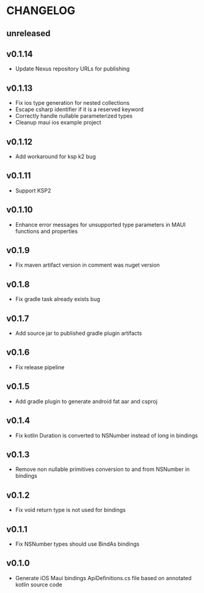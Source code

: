 # CHANGELOG

## unreleased
## v0.1.14

- Update Nexus repository URLs for publishing

## v0.1.13

- Fix ios type generation for nested collections
- Escape csharp identifier if it is a reserved keyword
- Correctly handle nullable parameterized types
- Cleanup maui ios example project

## v0.1.12

- Add workaround for ksp k2 bug

## v0.1.11

- Support KSP2

## v0.1.10

- Enhance error messages for unsupported type parameters in MAUI functions and properties

## v0.1.9

- Fix maven artifact version in comment was nuget version

## v0.1.8

- Fix gradle task already exists bug

## v0.1.7

- Add source jar to published gradle plugin artifacts

## v0.1.6

- Fix release pipeline

## v0.1.5

- Add gradle plugin to generate android fat aar and csproj

## v0.1.4

- Fix kotlin Duration is converted to NSNumber instead of long in bindings

## v0.1.3

- Remove non nullable primitives conversion to and from NSNumber in bindings

## v0.1.2

- Fix void return type is not used for bindings

## v0.1.1

- Fix NSNumber types should use BindAs bindings

## v0.1.0

- Generate iOS Maui bindings ApiDefinitions.cs file based on annotated kotlin source code
